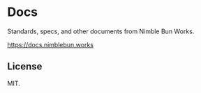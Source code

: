 # Docs

Standards, specs, and other documents from Nimble Bun Works.

https://docs.nimblebun.works

## License

MIT.

